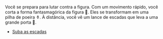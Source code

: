 Você se prepara para lutar contra a figura. Com um movimento rápido, você corta a forma fantasmagórica da figura 🤺. Eles se transformam em uma pilha de poeira ⚱️. À distância, você vê um lance de escadas que leva a uma grande porta 🚪.

* [Suba as escadas](../3/1.md)